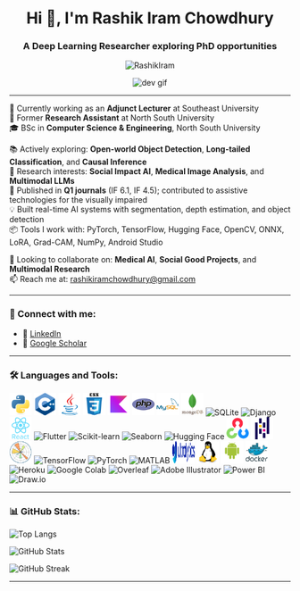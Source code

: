 <h1 align="center">Hi 👋, I'm Rashik Iram Chowdhury</h1>
<h3 align="center">A Deep Learning Researcher exploring PhD opportunities</h3>

<p align="center">
  <img src="https://komarev.com/ghpvc/?username=RashikIram&label=Profile%20views&color=0e75b6&style=flat" alt="RashikIram" />
</p>

<p align="center">
  <img src="https://media.giphy.com/media/qgQUggAC3Pfv687qPC/giphy.gif" alt="dev gif" width="60%" />
</p>

---

🔭 Currently working as an **Adjunct Lecturer** at Southeast University  
🧠 Former **Research Assistant** at North South University  
🎓 BSc in **Computer Science & Engineering**, North South University  

📚 Actively exploring: **Open-world Object Detection**, **Long-tailed Classification**, and **Causal Inference**  
🔬 Research interests: **Social Impact AI**, **Medical Image Analysis**, and **Multimodal LLMs**  
📝 Published in **Q1 journals** (IF 6.1, IF 4.5); contributed to assistive technologies for the visually impaired  
💡 Built real-time AI systems with segmentation, depth estimation, and object detection  
📦 Tools I work with: PyTorch, TensorFlow, Hugging Face, OpenCV, ONNX, LoRA, Grad-CAM, NumPy, Android Studio  

🤝 Looking to collaborate on: **Medical AI**, **Social Good Projects**, and **Multimodal Research**  
📫 Reach me at: [rashikiramchowdhury@gmail.com](mailto:rashikiramchowdhury@gmail.com)


---

### 📄 Connect with me:
- 💼 [LinkedIn](https://www.linkedin.com/in/rashik-iram-chowdhury/)  
- 🔬 [Google Scholar](https://scholar.google.com/citations?user=O-Rf1kAAAAAJ&hl)  
---

<h3 align="left">🛠️ Languages and Tools:</h3>
<p align="left">
  <!-- Programming Languages -->
  <img src="https://raw.githubusercontent.com/devicons/devicon/master/icons/python/python-original.svg" alt="Python" width="40" height="40"/>
  <img src="https://raw.githubusercontent.com/devicons/devicon/master/icons/cplusplus/cplusplus-original.svg" alt="C++" width="40" height="40"/>
  <img src="https://raw.githubusercontent.com/devicons/devicon/master/icons/java/java-original.svg" alt="Java" width="40" height="40"/>
  <img src="https://raw.githubusercontent.com/devicons/devicon/master/icons/css3/css3-original-wordmark.svg" alt="CSS" width="40" height="40"/>
  <img src="https://raw.githubusercontent.com/devicons/devicon/master/icons/kotlin/kotlin-original.svg" alt="Kotlin" width="40" height="40"/>
  <img src="https://raw.githubusercontent.com/devicons/devicon/master/icons/php/php-original.svg" alt="PHP" width="40" height="40"/>
  
  <!-- Databases -->
  <img src="https://raw.githubusercontent.com/devicons/devicon/master/icons/mysql/mysql-original-wordmark.svg" alt="MySQL" width="40" height="40"/>
  <img src="https://raw.githubusercontent.com/devicons/devicon/master/icons/mongodb/mongodb-original-wordmark.svg" alt="MongoDB" width="40" height="40"/>
  <img src="https://www.vectorlogo.zone/logos/sqlite/sqlite-icon.svg" alt="SQLite" width="40" height="40"/>
  
  <!-- Frameworks / Libraries -->
  <img src="https://cdn.worldvectorlogo.com/logos/django.svg" alt="Django" width="40" height="40"/>
  <img src="https://raw.githubusercontent.com/devicons/devicon/master/icons/react/react-original-wordmark.svg" alt="React" width="40" height="40"/>
  <img src="https://www.vectorlogo.zone/logos/flutterio/flutterio-icon.svg" alt="Flutter" width="40" height="40"/>
  <img src="https://upload.wikimedia.org/wikipedia/commons/0/05/Scikit_learn_logo_small.svg" alt="Scikit-learn" width="40" height="40"/>
  <img src="https://seaborn.pydata.org/_images/logo-mark-lightbg.svg" alt="Seaborn" width="40" height="40"/>
  <img src="https://huggingface.co/front/assets/huggingface_logo-noborder.svg" alt="Hugging Face" width="40" height="40"/>
  
  <!-- Data Science Libraries -->
  <img src="https://raw.githubusercontent.com/devicons/devicon/master/icons/opencv/opencv-original.svg" alt="OpenCV" width="40" height="40"/>
  <img src="https://raw.githubusercontent.com/devicons/devicon/master/icons/pandas/pandas-original.svg" alt="Pandas" width="40" height="40"/>
  <img src="https://raw.githubusercontent.com/devicons/devicon/master/icons/matplotlib/matplotlib-original.svg" alt="Matplotlib" width="40" height="40"/>
  
  <!-- ML & AI -->
  <img src="https://www.vectorlogo.zone/logos/tensorflow/tensorflow-icon.svg" alt="TensorFlow" width="40" height="40"/>
  <img src="https://www.vectorlogo.zone/logos/pytorch/pytorch-icon.svg" alt="PyTorch" width="40" height="40"/>
  <img src="https://upload.wikimedia.org/wikipedia/commons/2/21/Matlab_Logo.png" alt="MATLAB" width="40" height="40"/>
  <img src="https://raw.githubusercontent.com/ultralytics/assets/main/logo/Ultralytics_Logotype_Original.svg" alt="Ultralytics" width="40" height="40"/>
  
  <!-- Platforms -->
  <img src="https://raw.githubusercontent.com/devicons/devicon/master/icons/linux/linux-original.svg" alt="Linux" width="40" height="40"/>
  <img src="https://raw.githubusercontent.com/devicons/devicon/master/icons/android/android-original-wordmark.svg" alt="Android Studio" width="40" height="40"/>
  <img src="https://raw.githubusercontent.com/devicons/devicon/master/icons/docker/docker-original-wordmark.svg" alt="Docker" width="40" height="40"/>
  <img src="https://www.vectorlogo.zone/logos/heroku/heroku-icon.svg" alt="Heroku" width="40" height="40"/>
  
  <!-- Tools -->
  <img src="https://colab.research.google.com/img/colab_favicon_256px.png" alt="Google Colab" width="40" height="40"/>
  <img src="https://images.ctfassets.net/nrgyaltdicpt/h9dpT9N5pPKjWlLxEuNmP/bd4b4a3a3e1e6bf3b5e2e6b7e9a2a3d3/overleaf_wide_colour_light_bg.png" alt="Overleaf" width="40" height="40"/>
  <img src="https://www.adobe.com/content/dam/cc/icons/illustrator.svg" alt="Adobe Illustrator" width="40" height="40"/>
  <img src="https://upload.wikimedia.org/wikipedia/commons/c/cf/New_Power_BI_Logo.svg" alt="Power BI" width="40" height="40"/>
  <img src="https://cdn.worldvectorlogo.com/logos/draw-io.svg" alt="Draw.io" width="40" height="40"/>
</p>

---

### 📊 GitHub Stats:
<p align="left">
  <img src="https://github-readme-stats.vercel.app/api/top-langs/?username=RashikIram&layout=compact" alt="Top Langs" />
</p>
<p align="left">
  <img src="https://github-readme-stats.vercel.app/api?username=RashikIram&show_icons=true&theme=default" alt="GitHub Stats" />
</p>
<p align="left">
  <img src="https://github-readme-streak-stats.herokuapp.com/?user=RashikIram" alt="GitHub Streak" />
</p>

---
